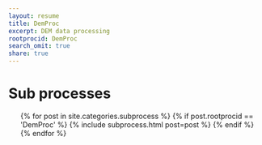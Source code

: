 ```yaml
---
layout: resume
title: DemProc
excerpt: DEM data processing
rootprocid: DemProc
search_omit: true
share: true
---
```


<h1 class='foot-description'>Sub processes</h1>
<ul class='post-list'>
{% for post in site.categories.subprocess %}
  {% if post.rootprocid == 'DemProc' %}
    {% include subprocess.html post=post %}
  {% endif %}
{% endfor %}
</ul>
